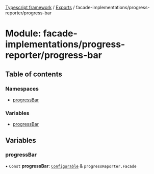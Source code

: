 [Typescript framework](../index.md) / [Exports](../modules.md) / facade-implementations/progress-reporter/progress-bar

# Module: facade-implementations/progress-reporter/progress-bar

## Table of contents

### Namespaces

- [progressBar](facade_implementations_progress_reporter_progress_bar.progressBar.md)

### Variables

- [progressBar](facade_implementations_progress_reporter_progress_bar.md#progressbar)

## Variables

### progressBar

• `Const` **progressBar**: [`Configurable`](../interfaces/facade_implementations_progress_reporter_progress_bar_core.Configurable.md) & `progressReporter.Facade`
